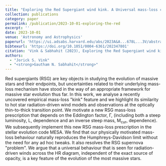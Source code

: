 ```yaml
---
title: "Exploring the Red Supergiant wind kink. A Universal mass-loss concept for massive stars"
collection: publications
category: paper
permalink: /publication/2023-10-01-exploring-the-red
excerpt: ''
date: 2023-10-01
venue: 'Astronomy and Astrophysics'
paperurl: 'https://ui.adsabs.harvard.edu/abs/2023A&A...678L...3V/abstract'
bibtexurl: 'https://doi.org/10.1051/0004-6361/202347801'
citation: 'Vink & Sabhahit (2023), Exploring the Red Supergiant wind kink. A Universal mass-loss concept for massive stars, Astronomy and Astrophysics'
authors:
  - "Jorick S. Vink"
  - "<strong>Gautham N. Sabhahit</strong>"
---
```

Red supergiants (RSG) are key objects in studying the evolution of massive stars and their endpoints, but uncertainties related to their underlying mass-loss mechanism have stood in the way of an appropriate framework for massive star evolution thus far. In this work, we analyse a recently uncovered empirical mass-loss "kink" feature and we highlight its similarity to hot star radiation-driven wind models and observations at the optically thin-to-thick transition point. We motivate a new RSG mass-loss prescription that depends on the Eddington factor, Γ, (including both a steep luminosity, L, dependence and an inverse steep mass, M<SUB>cur</SUB>, dependence). We subsequently implement this new RSG mass-loss prescription in the stellar evolution code MESA. We find that our physically motivated mass-loss behaviour naturally reproduces the Humphreys-Davidson limit without the need for any ad hoc tweaks. It also resolves the RSG supernova "problem". We argue that a universal behaviour that is seen for radiation-driven winds across the HR diagram, independent of the exact source of opacity, is a key feature of the evolution of the most massive stars.

